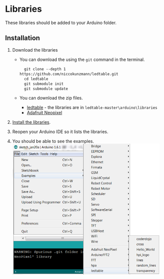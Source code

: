 Libraries
=========

These libraries should be added to your Arduino folder.

Installation
------------

1. Download the libraries

    - You can download the using the `git` command in the terminal.
  
            git clone --depth 1 https://github.com/niccokunzmann/ledtable.git
            cd ledtable
            git submodule init
            git submodule update

    - You can download the zip files.
    
	    - [ledtable](https://github.com/niccokunzmann/ledtable/archive/master.zip) - the libraries are in `ledtable-master\arduino\libraries`
	    - [Adafruit Neopixel](https://github.com/adafruit/Adafruit_NeoPixel/archive/master.zip)

2. [Install the libraries](https://www.arduino.cc/en/Guide/Libraries).
3. Reopen your Arduino IDE so it lists the libraries.
4. You should be able to see the examples.
    ![Open ledtable examples by clicking Files > Examples > ledtable](ledtable/open-examples.png)
